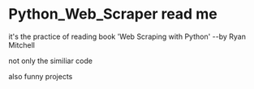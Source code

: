 # Python_Web_Scraper read me
it's the practice of reading book 'Web Scraping with Python' --by Ryan Mitchell 

not only the similiar code

also funny projects
